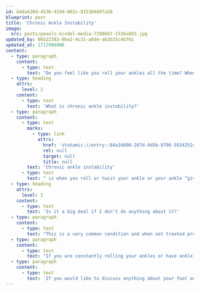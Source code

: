 ```yaml
---
id: b4da428d-4536-419d-862c-81536660fa20
blueprint: post
title: 'Chronic Ankle Instability'
image:
  src: posts/pexels-kindel-media-7298647-1536x865.jpg
updated_by: 06b22383-0ba2-4c31-a8de-ab3b25c4bf61
updated_at: 1717906906
content:
  - type: paragraph
    content:
      - type: text
        text: "Do you feel like you roll your ankles all the time? When you’re playing sports or being active, do you feel like your ankles twists or give out on you? You could have chronic ankle instability.\_"
  - type: heading
    attrs:
      level: 2
    content:
      - type: text
        text: 'What is chronic ankle instability?'
  - type: paragraph
    content:
      - type: text
        marks:
          - type: link
            attrs:
              href: 'statamic://entry::84a34800-287d-4d5b-8796-563425248cbd'
              rel: null
              target: null
              title: null
        text: 'Chronic ankle instability'
      - type: text
        text: " is when you roll or twist your ankle or your ankle “gives out” frequently. Chronic ankle instability can cause repetitive ankle sprains over your lifetime. An ankle sprain is when you tear or stretch one of your ankle ligaments. We have twelve ankle ligaments that help provide stability to the ankle joint. When you roll your ankle, you have the potential of injuring one of these ligaments. Ankle sprains are a very common injury in sports and account for 40% of all athletic injuries, especially in basketball, soccer, cross country running, dance, and ballet. This type of injury often happens during activity, when landing from a jump, running, or stepping off of a curb incorrectly. However, this can also occur when simply standing and your ankle just “gives out.” Chronic ankle instability can also affect your ability to balance.\_"
  - type: heading
    attrs:
      level: 2
    content:
      - type: text
        text: 'Is it a big deal if I don’t do anything about it?'
  - type: paragraph
    content:
      - type: text
        text: "This is a very common condition and when not treated properly can lead to bigger problems, such as more frequent ankle sprains, osteochondral defects, arthritis, more strain on your ankle tendons and ankle instability. It is very important to get these types of injuries treated early.\_"
  - type: paragraph
    content:
      - type: text
        text: "If you are constantly rolling your ankles or have ankle pain, come see me today!\_As your Podiatrist, my number one priority is your foot and ankle health. I’ll do my very best to diagnose and treat you the same day!"
  - type: paragraph
    content:
      - type: text
        text: 'If you would like to discuss anything about your foot and ankle problems, come see me at {{ business:name }}!'
---
```

